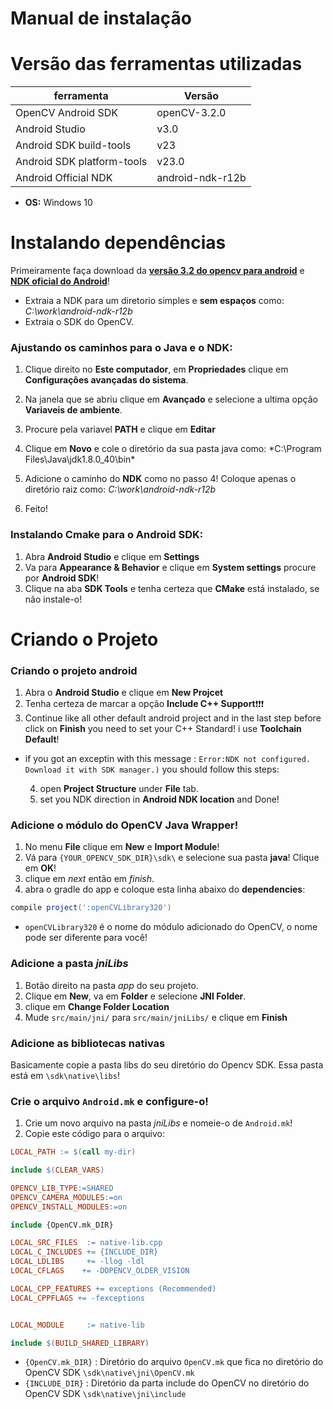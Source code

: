 # Manual de instalação 


# Versão das ferramentas utilizadas

ferramenta | Versão
------------ | -------------
OpenCV Android SDK | openCV-3.2.0
Android Studio | v3.0
Android SDK build-tools | v23
Android SDK platform-tools | v23.0
Android Official NDK | android-ndk-r12b

* **OS:** Windows 10

# Instalando dependências

Primeiramente faça  download da [**versão 3.2 do opencv para android**](https://opencv.org/releases.html) e [**NDK oficial do Android**](https://developer.android.com/ndk/downloads/index.html)!
* Extraia a NDK para um diretorio simples e **sem espaços** como: *C:\work\android-ndk-r12b*
* Extraia o SDK do OpenCV.



### Ajustando os caminhos para o Java e o NDK:

1. Clique direito no **Este computador**, em **Propriedades** clique em **Configurações avançadas do sistema**.
2. Na janela que se abriu clique em **Avançado** e selecione a ultima opção **Variaveis de ambiente**.
3. Procure pela variavel **PATH** e clique em **Editar**
4. Clique em **Novo** e cole o diretório da sua pasta java como: *C:\Program Files\Java\jdk1.8.0_40\bin\*

5. Adicione o caminho do **NDK** como no passo 4! Coloque apenas o diretório raiz como: *C:\work\android-ndk-r12b*
6. Feito!

### Instalando Cmake para o Android SDK:

1. Abra **Android Studio** e clique em **Settings**
2. Va para **Appearance & Behavior** e clique em **System settings** procure por **Android SDK**!
3. Clique na aba **SDK Tools** e tenha certeza que **CMake** está instalado, se não instale-o!

# Criando o Projeto

### Criando o projeto android

1. Abra o **Android Studio** e clique em **New Projcet**
2. Tenha certeza de marcar a opção **Include C++ Support**:exclamation::exclamation::exclamation:
3. Continue like all other default android project and in the last step before click on **Finish** you need to set your C++ Standard! i use **Toolchain Default**!

* if you got an exceptin with this message : ``Error:NDK not configured. 
Download it with SDK manager.)`` you should follow this steps:

  4. open **Project Structure** under **File** tab.
  5. set you NDK direction in **Android NDK location** and Done!

### Adicione o módulo do OpenCV Java Wrapper!

1. No menu **File** clique em **New** e **Import Module**!
2. Vá para ` {YOUR_OPENCV_SDK_DIR}\sdk\ ` e selecione sua pasta **java**! Clique em **OK**!
3. clique em *next* então em *finish*.
4. abra o gradle do app e coloque esta linha abaixo do **dependencies**:

```gradle
compile project(':openCVLibrary320')

```
* `openCVLibrary320` é o nome do módulo adicionado do OpenCV, o nome pode ser diferente para você!

### Adicione a pasta *jniLibs*

1. Botão direito na pasta *app* do seu projeto.
2. Clique em **New**, va em **Folder** e selecione **JNI Folder**.
3. clique em **Change Folder Location**
4. Mude `src/main/jni/` para `src/main/jniLibs/` e clique em **Finish**

### Adicione as bibliotecas nativas

Basicamente copie a pasta libs do seu diretório do Opencv SDK. Essa pasta está em `\sdk\native\libs`!

### Crie o arquivo `Android.mk` e configure-o!

1. Crie um novo arquivo na pasta *jniLibs* e nomeie-o de `Android.mk`!
2. Copie este código para o arquivo:

```mk
LOCAL_PATH := $(call my-dir)

include $(CLEAR_VARS)

OPENCV_LIB_TYPE:=SHARED
OPENCV_CAMERA_MODULES:=on
OPENCV_INSTALL_MODULES:=on

include {OpenCV.mk_DIR}

LOCAL_SRC_FILES  := native-lib.cpp
LOCAL_C_INCLUDES += {INCLUDE_DIR}
LOCAL_LDLIBS     += -llog -ldl
LOCAL_CFLAGS    += -DOPENCV_OLDER_VISION

LOCAL_CPP_FEATURES += exceptions (Recommended)
LOCAL_CPPFLAGS += -fexceptions


LOCAL_MODULE     := native-lib

include $(BUILD_SHARED_LIBRARY)
```

* `{OpenCV.mk_DIR}` : Diretório do arquivo `OpenCV.mk` que fica no diretório do OpenCV SDK `\sdk\native\jni\OpenCV.mk`
* `{INCLUDE_DIR}` : Diretório da parta include do OpenCV no diretório do OpenCV SDK `\sdk\native\jni\include`

